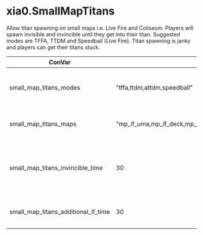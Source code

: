 # xia0.SmallMapTitans
Allow titan spawning on small maps i.e. Live Fire and Coliseum. Players will spawn invisible and invincible until they get into their titan. Suggested modes are TFFA, TTDM and Speedball (Live Fire). Titan spawning is janky and players can get their titans stuck.

|ConVar|Default|Description|
|----|----|----|
|small_map_titans_modes|"tffa,ttdm,attdm,speedball"|Comma separated list of gamemodes to run on."|
|small_map_titans_maps|"mp_lf_uma,mp_lf_deck,mp_lf_meadow,mp_lf_stacks,mp_lf_traffic,mp_lf_traffic,mp_lf_township,mp_coliseum,mp_coliseum_column"|Comma separated list of maps to run on.|
|small_map_titans_invincible_time|30|Seconds to grand invisiblity and invulnerability to players after spawning.|
|small_map_titans_additional_lf_time|30|Additional time to grant on Live Fire maps|
